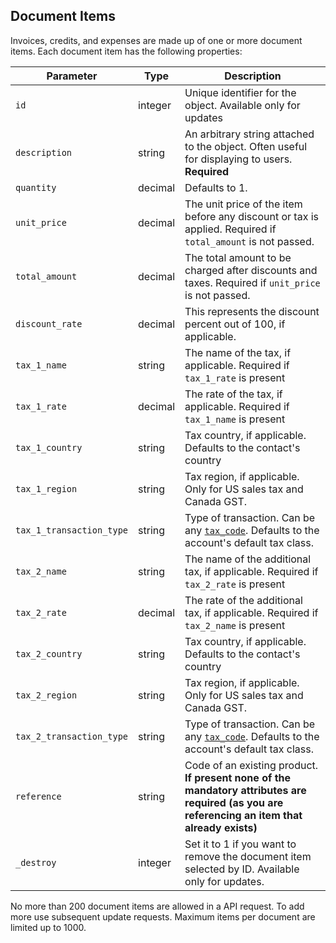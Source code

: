 ## Document Items

Invoices, credits, and expenses are made up of one or more document items. Each document item has the following properties:

Parameter                 | Type      | Description
--------------------------|-----------|--------------------------------------------------------------------------------
`id`                      | integer   | Unique identifier for the object. Available only for updates
`description`             | string    | An arbitrary string attached to the object. Often useful for displaying to users. **Required**
`quantity`                | decimal   | Defaults to 1.
`unit_price`              | decimal   | The unit price of the item before any discount or tax is applied. Required if `total_amount` is not passed.
`total_amount`            | decimal   | The total amount to be charged after discounts and taxes. Required if `unit_price` is not passed.
`discount_rate`           | decimal   | This represents the discount percent out of 100, if applicable.
`tax_1_name`              | string    | The name of the tax, if applicable. Required if `tax_1_rate` is present
`tax_1_rate`              | decimal   | The rate of the tax, if applicable. Required if `tax_1_name` is present
`tax_1_country`           | string    | Tax country, if applicable. Defaults to the contact's country
`tax_1_region`            | string    | Tax region, if applicable. Only for US sales tax and Canada GST.
`tax_1_transaction_type`  | string    | Type of transaction. Can be any [`tax_code`](/#list-all-tax-codes). Defaults to the account's default tax class.
`tax_2_name`              | string    | The name of the additional tax, if applicable. Required if `tax_2_rate` is present
`tax_2_rate`              | decimal   | The rate of the additional tax, if applicable. Required if `tax_2_name` is present
`tax_2_country`           | string    | Tax country, if applicable. Defaults to the contact's country
`tax_2_region`            | string    | Tax region, if applicable. Only for US sales tax and Canada GST.
`tax_2_transaction_type`  | string    | Type of transaction. Can be any [`tax_code`](/#list-all-tax-codes). Defaults to the account's default tax class.
`reference`               | string    | Code of an existing product. **If present none of the mandatory attributes are required (as you are referencing an item that already exists)**
`_destroy`                | integer   | Set it to 1 if you want to remove the document item selected by ID. Available only for updates.

<aside class="notice">
  No more than 200 document items are allowed in a API request. To add more use subsequent update requests. Maximum items per document are limited up to 1000.
</aside>